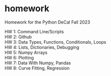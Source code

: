 # homework
Homework for the Python DeCal Fall 2023

HW 1: Command Line/Scripts\
HW 2: Github\
HW 3: Data Types, Functions, Conditionals, Loops\
HW 4: Lists, Dictionaries, Debugging\
HW 5: Numpy Arrays\
HW 6: Plotting\
HW 7: Data With Numpy, Pandas\
HW 8: Curve Fitting, Regression

